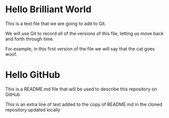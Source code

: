 # Hello Brilliant  World

This is a text file that we are going to add to Git.

We will use Git to record all of the versions of this file,
letting us move back and forth through time.

For example, in this first version of the file we
will say that the cat goes woof.



# Hello GitHub

This is a README.md file that will be used to describe this
repository on GitHub


This is an extra line of text added to the copy of
README.md in the cloned repository
updated locally
